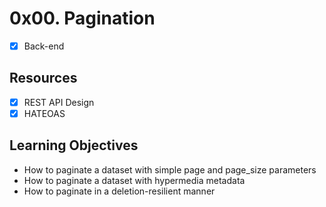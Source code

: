 # 0x00. Pagination
- [x] Back-end

## Resources
- [x] REST API Design
- [x] HATEOAS

## Learning Objectives
* How to paginate a dataset with simple page and page_size parameters
* How to paginate a dataset with hypermedia metadata
* How to paginate in a deletion-resilient manner
